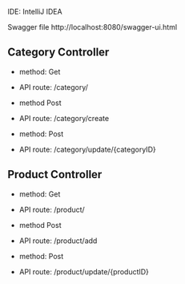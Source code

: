 IDE: IntelliJ IDEA

Swagger file
http://localhost:8080/swagger-ui.html

## Category Controller

* method: Get
* API route: /category/

* method Post
* API route: /category/create

* method: Post
* API route: /category/update/{categoryID}

## Product Controller

* method: Get
* API route: /product/

* method Post
* API route: /product/add

* method: Post
* API route: /product/update/{productID}

